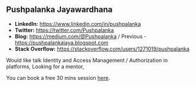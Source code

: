 Pushpalanka Jayawardhana
-------------------------------------------------------------------------------------------------
* **LinkedIn:** https://www.linkedin.com/in/pushpalanka
* **Twitter:** https://twitter.com/Pushpalanka
* **Blog:** https://medium.com/@Pushpalanka / Previous - https://pushpalankajaya.blogspot.com
* **Stack Overflow:** https://stackoverflow.com/users/1271019/pushpalanka

Would like talk Identity and Access Management / Authorization in platforms,
Looking for a mentor,

You can book a free 30 mins session [here](https://calendly.com/pushpalankajaya/30min).
